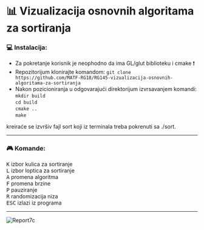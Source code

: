 # :bar_chart: Vizualizacija osnovnih algoritama za sortiranja
### :computer: Instalacija:
* Za pokretanje korisnik je neophodno da ima GL/glut biblioteku i cmake :heavy_exclamation_mark:
* Repozitorijum klonirajte komandom: ``` git clone https://github.com/MATF-RG18/RG145-vizualizacija-osnovnih-algoritama-za-sortiranja ```
* Nakon pozicioniranja u odgovarajući direktorijum izvrsavanjem komandi:<br>
	```mkdir build```<br>
        ```cd build```<br>
        ```cmake ..```<br>
        ```make``` <br>

kreiraće se izvršiv fajl sort koji iz terminala treba pokrenuti sa ./sort.
___

### :video_game: Komande:
<kbd>K</kbd> izbor kulica za sortiranje <br>
<kbd>L</kbd> izbor loptica za sortiranje <br>
<kbd>A</kbd> promena algoritma <br>
<kbd>F</kbd> promena brzine <br>
<kbd>P</kbd> pauziranje <br>
<kbd>R</kbd> randomizacija niza <br>
<kbd>ESC</kbd> izlazi iz programa <br>
___

![Report7c](https://user-images.githubusercontent.com/26300620/63619905-3693f580-c5f0-11e9-845e-ddf8a7f9265e.png)
